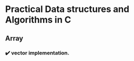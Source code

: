 # Practical Data structures and Algorithms in C

## Array

### :heavy_check_mark: vector implementation. 
